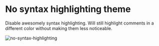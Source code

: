 # No syntax highlighting theme

Disable awesomely syntax highlighting. Will still highlight comments in a different color without making them less noticeable.

![no-syntax-highlighting](https://cloud.githubusercontent.com/assets/307597/13939049/32a02bae-ef9f-11e5-916f-64bb18401239.png)
